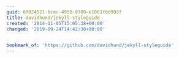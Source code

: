 ```yaml
---
guid: 6f024521-6cec-4958-9780-e1061f6d983f
title: davidhund/jekyll-styleguide
created: '2014-11-05T15:05:38+00:00'
changed: '2019-09-24T14:42:30+00:00'


bookmark_of: 'https://github.com/davidhund/jekyll-styleguide'
---
```





